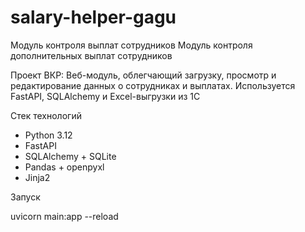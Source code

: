 # salary-helper-gagu
Модуль контроля выплат сотрудников 
Модуль контроля дополнительных выплат сотрудников 

Проект ВКР: Веб-модуль, облегчающий загрузку, просмотр и редактирование данных о сотрудниках и выплатах. Используется FastAPI, SQLAlchemy и Excel-выгрузки из 1С

 Стек технологий
- Python 3.12
- FastAPI
- SQLAlchemy + SQLite
- Pandas + openpyxl
- Jinja2

 Запуск

uvicorn main:app --reload
